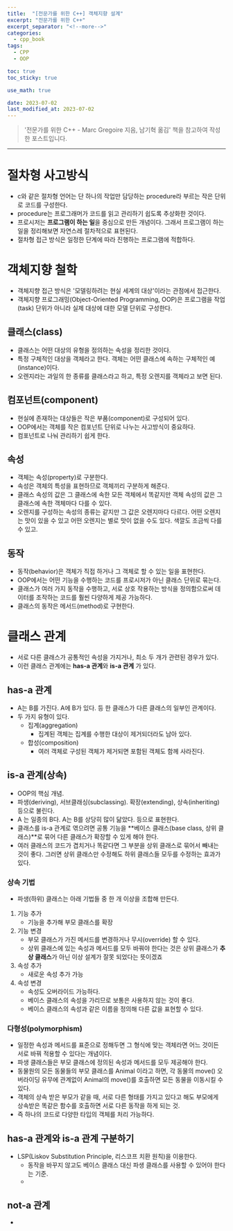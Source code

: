 ```yaml
---
title:  "[전문가를 위한 C++] 객체지향 설계"
excerpt: "전문가를 위한 C++"
excerpt_separator: "<!--more-->"
categories:
  - cpp_book
tags:
  - CPP
  - OOP

toc: true
toc_sticky: true

use_math: true

date: 2023-07-02
last_modified_at: 2023-07-02
---
```


> '전문가를 위한 C++ - Marc Gregoire 지음, 남기혁 옮김' 책을 참고하여 작성한 포스트입니다.

---

# 절차형 사고방식
- c와 같은 절차형 언어는 단 하나의 작업만 담당하는 procedure라 부르는 작은 단위로 코드를 구성한다.
- procedure는 프로그래머가 코드를 읽고 관리하기 쉽도록 추상화한 것이다.
- 프로시저는 **프로그램이 하는 일**을 중심으로 만든 개념이다. 그래서 프로그램이 하는 일을 정리해보면 자연스레 절차적으로 표현된다.
- 절차형 접근 방식은 일정한 단계에 따라 진행하는 프로그램에 적합하다.

# 객체지향 철학
- 객체지향 접근 방식은 '모델링하려는 현실 세계의 대상'이라는 관점에서 접근한다.
- 객체지향 프로그래밍(Object-Oriented Programming, OOP)은 프로그램을 작업(task) 단위가 아니라 실제 대상에 대한 모델 단위로 구성한다.

## 클래스(class)
- 클래스는 어떤 대상의 유형을 정의하는 속성을 정리한 것이다.
- 특정 구체적인 대상을 객체라고 한다. 객체는 어떤 클래스에 속하는 구체적인 예(instance)이다.
- 오렌지라는 과일의 한 종류를 클래스라고 하고, 특정 오렌지를 객체라고 보면 된다.

## 컴포넌트(component)
- 현실에 존재하는 대상들은 작은 부품(component)로 구성되어 있다.
- OOP에서는 객체를 작은 컴포넌트 단위로 나누는 사고방식이 중요하다.
- 컴포넌트로 나눠 관리하기 쉽게 한다.

## 속성
- 객체는 속성(property)로 구분한다.
- 속성은 객체의 특성을 표현하므로 객체끼리 구분하게 해준다.
- 클래스 속성의 값은 그 클래스에 속한 모든 객체에서 똑같지만 객체 속성의 값은 그 클래스에 속한 객체마다 다를 수 있다.
- 오렌지를 구성하는 속성의 종류는 같지만 그 값은 오렌지마다 다르다. 어떤 오렌지는 맛이 있을 수 있고 어떤 오렌지는 별로 맛이 없을 수도 있다. 색깔도 조금씩 다를 수 있고.


## 동작
- 동작(behavior)은 객체가 직접 하거나 그 객체로 할 수 있는 일을 표현한다.
- OOP에서는 어떤 기능을 수행하는 코드를 프로시저가 아닌 클래스 단위로 묶는다.
- 클래스가 여러 가지 동작을 수행하고, 서로 상호 작용하는 방식을 정의함으로써 데이터를 조작하는 코드를 훨씬 다양하게 제공 가능하다.
- 클래스의 동작은 메서드(method)로 구현한다.


# 클래스 관계
- 서로 다른 클래스가 공통적인 속성을 가지거나, 최소 두 개가 관련된 경우가 있다.
- 이런 클래스 관계에는 **has-a 관계**와 **is-a 관계** 가 있다.

## has-a 관계
- A는 B를 가진다. A에 B가 있다. 등 한 클래스가 다른 클래스의 일부인 관계이다.
- 두 가지 유형이 있다.
    - 집계(aggregation)
        - 집계된 객체는 집계를 수행한 대상이 제거되더라도 남아 있다.
    - 합성(composition)
        - 여러 객체로 구성된 객체가 제거되면 포함된 객체도 함께 사라진다.

## is-a 관계(상속)
- OOP의 핵심 개념.
- 파생(deriving), 서브클래싱(subclassing). 확장(extending), 상속(inheriting) 등으로 불린다.
- A 는 일종의  B다. A는 B를 상당히 많이 닮았다. 등으로 표현한다.
- 클래스를 is-a 관계로 엮으려면 공통 기능을 **베이스 클래스(base class, 상위 클래스)**로 묶어 다른 클래스가 확장할 수 있게 해야 한다.
- 여러 클래스의 코드가 겹치거나 똑같다면 그 부분을 상위 클래스로 묶어서 빼내는 것이 좋다. 그러면 상위 클래스만 수정해도 하위 클래스들 모두를 수정하는 효과가 있다.

### 상속 기법
- 파생(하위) 클래스는 아래 기법들 중 한 개 이상을 조합해 만든다.
1. 기능 추가
    - 기능을 추가해 부모 클래스를 확장
2. 기능 변경
    - 부모 클래스가 가진 메서드를 변경하거나 무시(override) 할 수 있다.
    - 상위 클래스에 있는 속성과 메서드를 모두 바꿔야 한다는 것은 상위 클래스가 **추상 클래스**가 아닌 이상 설계가 잘못 되었다는 뜻이겠죠
3. 속성 추가
    - 새로운 속성 추가 가능
4. 속성 변경
    - 속성도 오버라이드 가능하다.
    - 베이스 클래스의 속성을 가리므로 보통은 사용하지 않는 것이 좋다.
    - 베이스 클래스의 속성과 같은 이름을 정의해 다른 값을 표현할 수 있다.

### 다형성(polymorphism)
- 일정한 속성과 메서드를 표준으로 정해두면 그 형식에 맞는 객체라면 어느 것이든 서로 바꿔 적용할 수 있다는 개념이다.
- 파생 클래스들은 부모 클래스에 정의된 속성과 메서드를 모두 제공해야 한다.
- 동물원의 모든 동물들의 부모 클래스를 Animal 이라고 하면, 각 동물의 move() 오버라이딩 유무에 관계없이 Animal의 move()를 호출하면 모든 동물을 이동시킬 수 있다. 
- 객체의 상속 받은 부모가 같을 때, 서로 다른 형태를 가지고 있다고 해도 부모에게 상속받은 똑같은 함수를 호출하면 서로 다른 동작을 하게 되는 것.
- 즉 하나의 코드로 다양한 타입의 객체를 처리 가능하다.

## has-a 관계와 is-a 관계 구분하기
- LSP(Liskov Substitution Principle, 리스코프 치환 원칙)을 이용한다.
    - 동작을 바꾸지 않고도 베이스 클래스 대신 파생 클래스를 사용할 수 있어야 한다는 기준.
    - 

## not-a 관계
- 